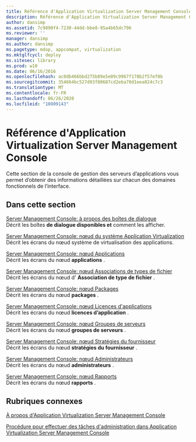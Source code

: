 ```yaml
---
title: Référence d'Application Virtualization Server Management Console
description: Référence d'Application Virtualization Server Management Console
author: dansimp
ms.assetid: 7c9890f4-7230-44dd-bbe8-95a4b65dc796
ms.reviewer: ''
manager: dansimp
ms.author: dansimp
ms.pagetype: mdop, appcompat, virtualization
ms.mktglfcycl: deploy
ms.sitesec: library
ms.prod: w10
ms.date: 06/16/2016
ms.openlocfilehash: ac0db466bbd275b89e5e09c9967f178b2f57ef8b
ms.sourcegitcommit: 354664bc527d93f80687cd2eba70d1eea024c7c3
ms.translationtype: MT
ms.contentlocale: fr-FR
ms.lasthandoff: 06/26/2020
ms.locfileid: "10809143"
---
```

# Référence d'Application Virtualization Server Management Console


Cette section de la console de gestion des serveurs d’applications vous permet d’obtenir des informations détaillées sur chacun des domaines fonctionnels de l’interface.

## Dans cette section


<a href="" id="server-management-console--about-dialog-boxes"></a>[Server Management Console: à propos des boîtes de dialogue](server-management-console-about-dialog-boxes.md)  
Décrit les boîtes **de dialogue disponibles et** comment les afficher.

<a href="" id="server-management-console--application-virtualization-system-node"></a>[Server Management Console: nœud du système Application Virtualization](server-management-console-application-virtualization-system-node.md)  
Décrit les écrans du nœud système de virtualisation des applications.

<a href="" id="server-management-console--applications-node"></a>[Server Management Console: nœud Applications](server-management-console-applications-node.md)  
Décrit les écrans du nœud **applications** .

<a href="" id="server-management-console--file-type-associations-node"></a>[Server Management Console: nœud Associations de types de fichier](server-management-console-file-type-associations-node.md)  
Décrit les écrans du nœud d' **Association de type de fichier** .

<a href="" id="server-management-console--packages-node"></a>[Server Management Console: nœud Packages](server-management-console-packages-node.md)  
Décrit les écrans du nœud **packages** .

<a href="" id="server-management-console--application-licenses-node"></a>[Server Management Console: nœud Licences d'applications](server-management-console-application-licenses-node.md)  
Décrit les écrans du nœud **licences d’application** .

<a href="" id="server-management-console--server-groups-node"></a>[Server Management Console: nœud Groupes de serveurs](server-management-console-server-groups-node.md)  
Décrit les écrans du nœud **groupes de serveurs** .

<a href="" id="server-management-console--provider-policies-node"></a>[Server Management Console: nœud Stratégies du fournisseur](server-management-console-provider-policies-node.md)  
Décrit les écrans du nœud **stratégies du fournisseur** .

<a href="" id="server-management-console--administrators-node"></a>[Server Management Console: nœud Administrateurs](server-management-console-administrators-node.md)  
Décrit les écrans du nœud **administrateurs** .

<a href="" id="server-management-console--reports-node"></a>[Server Management Console: nœud Rapports](server-management-console-reports-node.md)  
Décrit les écrans du nœud **rapports** .

## Rubriques connexes


[À propos d'Application Virtualization Server Management Console](about-the-application-virtualization-server-management-console.md)

[Procédure pour effectuer des tâches d'administration dans Application Virtualization Server Management Console](how-to-perform-administrative-tasks-in-the-application-virtualization-server-management-console.md)

 

 






